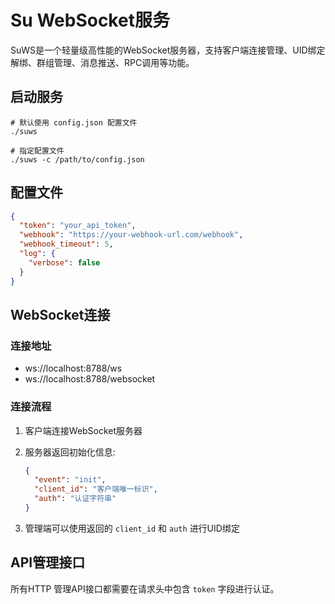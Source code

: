 # Su WebSocket服务

SuWS是一个轻量级高性能的WebSocket服务器，支持客户端连接管理、UID绑定解绑、群组管理、消息推送、RPC调用等功能。

## 启动服务

```shell
# 默认使用 config.json 配置文件
./suws

# 指定配置文件
./suws -c /path/to/config.json
```

## 配置文件

```json
{
  "token": "your_api_token",
  "webhook": "https://your-webhook-url.com/webhook",
  "webhook_timeout": 5,
  "log": {
    "verbose": false
  }
}
```

## WebSocket连接

### 连接地址

- ws://localhost:8788/ws
- ws://localhost:8788/websocket

### 连接流程

1. 客户端连接WebSocket服务器
2. 服务器返回初始化信息:

    ```json
    {
      "event": "init",
      "client_id": "客户端唯一标识",
      "auth": "认证字符串"
    }
    ```

3. 管理端可以使用返回的 `client_id` 和 `auth` 进行UID绑定

## API管理接口

所有HTTP 管理API接口都需要在请求头中包含 `token` 字段进行认证。
